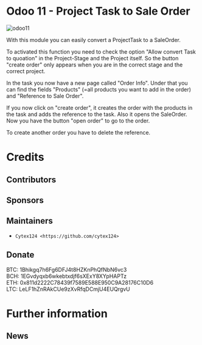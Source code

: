 Odoo 11 - Project Task to Sale Order
===============

![odoo11](http://runbot.odoo.com/runbot/badge/flat/1/11.0.svg)

With this module you can easily convert a ProjectTask to a SaleOrder. 

To activated this function you need to check the option "Allow convert Task to quoation" in the Project-Stage and the Project itself.
So the button "create order" only appears when you are in the correct stage and the correct project.

In the task you now have a new page called "Order Info".
Under that you can find the fields "Products" (=all products you want to add in the order) and "Reference to Sale Order".

If you now click on "create order", it creates the order with the products in the task and adds the reference to the task. Also it opens the SaleOrder.
Now you have the button "open order" to go to the order.

To create another order you have to delete the reference.

Credits
=======

Contributors
------------


Sponsors
--------


Maintainers
--------
* `Cytex124 <https://github.com/cytex124>`

Donate
--------
BTC: 1Bhikgq7h6Fg6DFJ4t8HZKnPhQfNbN6vc3<br/>
BCH: 1EGvdyqxb6wkebtxdjf6sXExY8XYpHAPTz<br/>
ETH: 0x811d2222C78439f7589E588E950C9A28176C10D6<br/>
LTC: LeLF1hZnRAkCUe9zXvRfqDCmjU4EUQrgvU


Further information
===================


News
-----------
